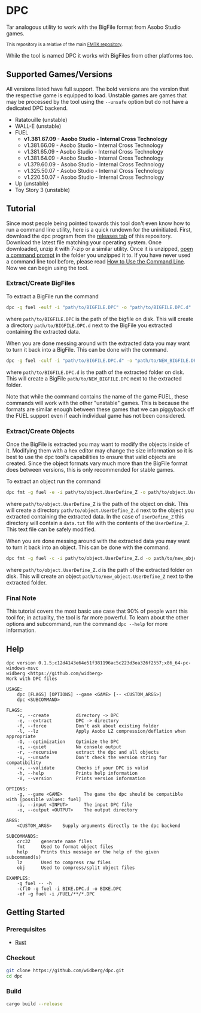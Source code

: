 # DPC

Tar analogous utility to work with the BigFile format from Asobo Studio games.

<sup>This repository is a relative of the main [FMTK repository](https://github.com/widberg/fmtk).</sup>

While the tool is named DPC it works with BigFiles from other platforms too.

## Supported Games/Versions

All versions listed have full support. The bold versions are the version that the respective game is equipped to load. Unstable games are games that may be processed by the tool using the `--unsafe` option but do not have a dedicated DPC backend.

* Ratatouille (unstable)
* WALL-E (unstable)
* FUEL
  * **v1.381.67.09 - Asobo Studio - Internal Cross Technology**
  * v1.381.66.09 - Asobo Studio - Internal Cross Technology
  * v1.381.65.09 - Asobo Studio - Internal Cross Technology
  * v1.381.64.09 - Asobo Studio - Internal Cross Technology
  * v1.379.60.09 - Asobo Studio - Internal Cross Technology
  * v1.325.50.07 - Asobo Studio - Internal Cross Technology
  * v1.220.50.07 - Asobo Studio - Internal Cross Technology
* Up (unstable)
* Toy Story 3 (unstable)

## Tutorial

Since most people being pointed towards this tool don't even know how to run a command line utility, here is a quick rundown for the uninitiated.
First, download the dpc program from the [releases tab](https://github.com/widberg/dpc/releases) of this repository. Download the latest file matching your operating system. Once downloaded, unzip it with 7-zip or a similar utility.
Once it is unzipped, [open a command prompt](https://www.thewindowsclub.com/how-to-open-command-prompt-from-right-click-menu) in the folder you unzipped it to. If you have never used a command line tool before, please read [How to Use the Command Line](https://github.com/widberg/fmtk/wiki/How-to-Use-the-Command-Line).
Now we can begin using the tool.

### Extract/Create BigFiles

To extract a BigFile run the command
```sh
dpc -g fuel -eulf -i "path/to/BIGFILE.DPC" -o "path/to/BIGFILE.DPC.d"
```
where `path/to/BIGFILE.DPC` is the path of the bigfile on disk. This will create a directory `path/to/BIGFILE.DPC.d` next to the BigFile you extracted containing the extracted data.

When you are done messing around with the extracted data you may want to turn it back into a BigFile. This can be done with the command.
```sh
dpc -g fuel -culf -i "path/to/BIGFILE.DPC.d" -o "path/to/NEW_BIGFILE.DPC"
```
where `path/to/BIGFILE.DPC.d` is the path of the extracted folder on disk. This will create a BigFile `path/to/NEW_BIGFILE.DPC` next to the extracted folder.

Note that while the command contains the name of the game FUEL, these commands will work with the other "unstable" games. This is because the formats are similar enough between these games that we can piggyback off the FUEL support even if each individual game has not been considered.

### Extract/Create Objects

Once the BigFile is extracted you may want to modify the objects inside of it. Modifying them with a hex editor may change the size information so it is best to use the dpc tool's capabilities to ensure that valid objects are created. Since the object formats vary much more than the BigFile format does between versions, this is only recommended for stable games.

To extract an object run the command
```sh
dpc fmt -g fuel -e -i path/to/object.UserDefine_Z -o path/to/object.UserDefine_Z.d
```
where `path/to/object.UserDefine_Z` is the path of the object on disk. This will create a directory `path/to/object.UserDefine_Z.d` next to the object you extracted containing the extracted data. In the case of `UserDefine_Z` this directory will contain a `data.txt` file with the contents of the `UserDefine_Z`. This text file can be safely modified.

When you are done messing around with the extracted data you may want to turn it back into an object. This can be done with the command.
```sh
dpc fmt -g fuel -c -i path/to/object.UserDefine_Z.d -o path/to/new_object.UserDefine_Z
```
where `path/to/object.UserDefine_Z.d` is the path of the extracted folder on disk. This will create an object `path/to/new_object.UserDefine_Z` next to the extracted folder.

### Final Note

This tutorial covers the most basic use case that 90% of people want this tool for; in actuality, the tool is far more powerful. To learn about the other options and subcommand, run the command `dpc --help` for more information.

## Help

```plaintext
dpc version 0.1.5;c12d4143e64e51f381196ac5c223d3ea326f2557;x86_64-pc-windows-msvc
widberg <https://github.com/widberg>
Work with DPC files

USAGE:
    dpc [FLAGS] [OPTIONS] --game <GAME> [-- <CUSTOM_ARGS>]
    dpc <SUBCOMMAND>

FLAGS:
    -c, --create          directory -> DPC
    -e, --extract         DPC -> directory
    -f, --force           Don't ask about existing folder
    -l, --lz              Apply Asobo LZ compression/deflation when appropriate
    -O, --optimization    Optimize the DPC
    -q, --quiet           No console output
    -r, --recursive       extract the dpc and all objects
    -u, --unsafe          Don't check the version string for compatibility
    -v, --validate        Checks if your DPC is valid
    -h, --help            Prints help information
    -V, --version         Prints version information

OPTIONS:
    -g, --game <GAME>        The game the dpc should be compatible with [possible values: fuel]
    -i, --input <INPUT>      The input DPC file
    -o, --output <OUTPUT>    The output directory

ARGS:
    <CUSTOM_ARGS>    Supply arguments directly to the dpc backend

SUBCOMMANDS:
    crc32    generate name files
    fmt      Used to format object files
    help     Prints this message or the help of the given subcommand(s)
    lz       Used to compress raw files
    obj      Used to compress/split object files

EXAMPLES:
    -g fuel -- -h
    -cflO -g fuel -i BIKE.DPC.d -o BIKE.DPC
    -ef -g fuel -i /FUEL/**/*.DPC
```

## Getting Started

### Prerequisites

* [Rust](https://www.rust-lang.org/)

### Checkout

```sh
git clone https://github.com/widberg/dpc.git
cd dpc
```

### Build

```sh
cargo build --release
```
